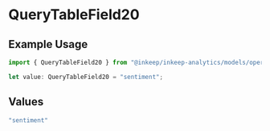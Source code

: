 # QueryTableField20

## Example Usage

```typescript
import { QueryTableField20 } from "@inkeep/inkeep-analytics/models/operations";

let value: QueryTableField20 = "sentiment";
```

## Values

```typescript
"sentiment"
```